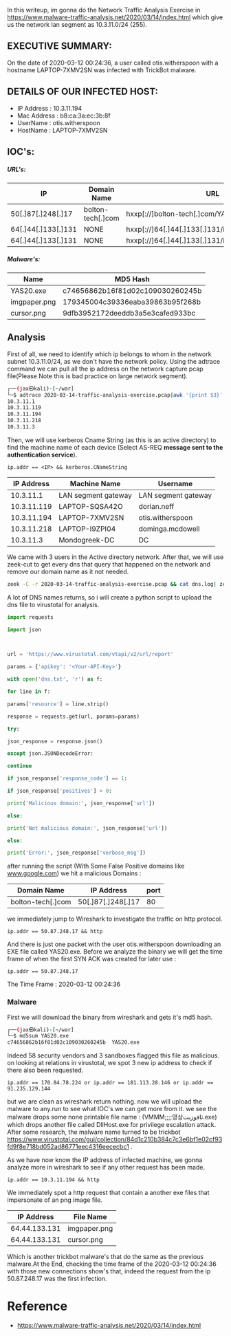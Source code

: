 

In this writeup, im gonna do the Network Traffic Analysis Exercise in https://www.malware-traffic-analysis.net/2020/03/14/index.html which give us the network lan segment as 10.3.11.0/24 (255).

## EXECUTIVE SUMMARY:


On the date of 2020-03-12 00:24:36, a user called otis.witherspoon with a hostname LAPTOP-7XMV2SN was infected with TrickBot malware.


## DETAILS OF OUR INFECTED HOST:

- IP Address : 10.3.11.194
- Mac Address : b8:ca:3a:ec:3b:8f
- UserName : otis.witherspoon
- HostName : LAPTOP-7XMV2SN

## IOC's:

##### URL's:

|IP|Domain Name|URL|Method|Port
-----|---------|--------|--------|-----
50[.]87[.]248[.]17|bolton-tech[.]com|hxxp[://]bolton-tech[.]com/YAS20[.]exe|GET|80
64[.]44[.]133[.]131|NONE|hxxp[://]64[.]44[.]133[.]131/images/imgpaper[.]png|GET|80
64[.]44[.]133[.]131|NONE|hxxp[://]64[.]44[.]133[.]131/images/cursor[.]png|GET|80

##### Malware's:

|Name|MD5 Hash
-------|--------
|YAS20.exe|c74656862b16f81d02c109030260245b
|imgpaper.png|179345004c39336eaba39863b95f268b
|cursor.png|9dfb3952172deeddb3a5e3cafed933bc

## Analysis

First of all, we need to identify which ip belongs to whom in the network  subnet 10.3.11.0/24, as we don't have the network policy. Using the adtrace command we can pull all the ip address on the network capture pcap file(Please Note this is bad practice on large network segment).

```bash
┌──(jax㉿kali)-[~/war]
└─$ adtrace 2020-03-14-traffic-analysis-exercise.pcap|awk '{print $3}' | grep 10.3.11.* | sort -n | uniq                           
10.3.11.1
10.3.11.119
10.3.11.194
10.3.11.218
10.3.11.3
```

Then, we will use kerberos Cname String (as this is an active directory) to find the machine name of each device (Select AS-REQ **message sent to the authentication service**).
```wireshark
ip.addr == <IP> && kerberos.CNameString
```

|IP Address|Machine Name|Username
------------|---------------|-----------
10.3.11.1|LAN segment gateway|LAN segment gateway
10.3.11.119|LAPTOP-SQSA42O|dorian.neff
10.3.11.194|LAPTOP-7XMV2SN|otis.witherspoon
10.3.11.218|LAPTOP-I9ZPI04|dominga.mcdowell
10.3.11.3|Mondogreek-DC|DC

We came with 3 users in the Active directory network. After that, we will use zeek-cut to get every dns that query that happened on the network and remove our domain name as it not needed.

```bash
zeek -C -r 2020-03-14-traffic-analysis-exercise.pcap && cat dns.log| zeek-cut query | uniq | grep -v mondogreek > ../dns.txt
```

A lot of DNS names returns, so i will create a python script to upload the dns file to virustotal for analysis.

```python
import requests

import json

  

url = 'https://www.virustotal.com/vtapi/v2/url/report'

params = {'apikey': '<Your-API-Key>'}

with open('dns.txt', 'r') as f:

for line in f:

params['resource'] = line.strip()

response = requests.get(url, params=params)

try:

json_response = response.json()

except json.JSONDecodeError:

continue

if json_response['response_code'] == 1:

if json_response['positives'] > 0:

print('Malicious domain:', json_response['url'])

else:

print('Not malicious domain:', json_response['url'])

else:

print('Error:', json_response['verbose_msg'])
```

after running the script (With Some False Positive domains like www.google.com) we hit a  malicious Domains : 

|Domain Name|IP Address|port
-------|-------|-------
| bolton-tech[.]com|50[.]87[.]248[.]17|80

we immediately jump to Wireshark to investigate the traffic on http protocol.

```wireshark
ip.addr == 50.87.248.17 && http
```

And there is just one packet with the user otis.witherspoon downloading an EXE file called YAS20.exe. Before we analyze the binary we will get the time frame of when the first SYN ACK was created for later use : 

```wireshark
ip.addr == 50.87.248.17
```

The Time Frame : 2020-03-12 00:24:36


### Malware

First we will download the binary from wireshark and gets it's md5 hash.

```bash
┌──(jax㉿kali)-[~/war]
└─$ md5sum YAS20.exe 
c74656862b16f81d02c109030260245b  YAS20.exe
```

Indeed 58 security vendors and 3 sandboxes flagged this file as malicious. on looking at relations in virustotal, we spot 3 new ip address to check if there also been requested.

```wireshark
ip.addr == 170.84.78.224 or ip.addr == 181.113.28.146 or ip.addr == 91.235.129.144
```

but we are clean as wireshark return nothing. now we will upload the malware to any.run to see what IOC's we can get more from it. we see the malware drops some none printable file name : (VMMM;;;;영상ثافوزبت.exe) which drops another file called DllHost.exe for privilege escalation attack. After some research, the malware name turned to be trickbot https://www.virustotal.com/gui/collection/84d1c210b384c7c3e6bf1e02cf93fd9f8e718bd052ad86771eec4316eececbc1 .


As we have now know the  IP address of infected machine, we gonna analyze more in wireshark to see if any other request has been made.

```wireshark
ip.addr == 10.3.11.194 && http
```

We immediately spot a http request that contain a another exe files that impersonate of an png image file.

|IP Address|File Name
---------|--------
|64.44.133.131|imgpaper.png
|64.44.133.131|cursor.png

Which is another trickbot malware's that do the same as the previous malware.At the End, checking the time frame of the 2020-03-12 00:24:36 with those new connections show's that, indeed the request from the ip 50.87.248.17 was the first infection.


# Reference

- https://www.malware-traffic-analysis.net/2020/03/14/index.html
